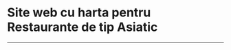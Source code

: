#            Site web cu harta pentru Restaurante de tip Asiatic
--------------------------------------------------------------------------
